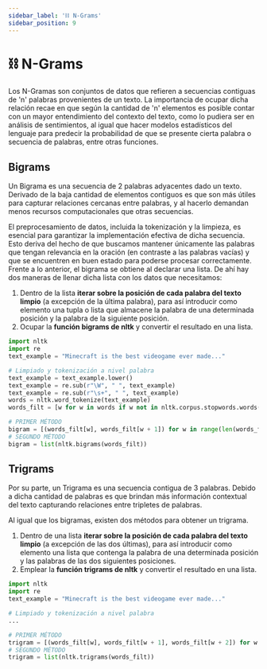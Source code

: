 ```yaml
---
sidebar_label: '⛓️ N-Grams'
sidebar_position: 9
---
```


# ⛓️ N-Grams

Los N-Gramas son conjuntos de datos que refieren a secuencias contiguas de 'n' palabras provenientes de un texto. La importancia de ocupar dicha relación recae en que según la cantidad de 'n' elementos es posible contar con un mayor entendimiento del contexto del texto, como lo pudiera ser en análisis de sentimientos, al igual que hacer modelos estadísticos del lenguaje para predecir la probabilidad de que se presente cierta palabra o secuencia de palabras, entre otras funciones.

## Bigrams

Un Bigrama es una secuencia de 2 palabras adyacentes dado un texto. Derivado de la baja cantidad de elementos contiguos es que son más útiles para capturar relaciones cercanas entre palabras, y al hacerlo demandan menos recursos computacionales que otras secuencias.

El preprocesamiento de datos, incluida la tokenización y la limpieza, es esencial para garantizar la implementación efectiva de dicha secuencia. Esto deriva del hecho de que buscamos mantener únicamente las palabras que tengan relevancia en la oración (en contraste a las palabras vacías) y que se encuentren en buen estado para poderse procesar correctamente. Frente a lo anterior, el bigrama se obtiene al declarar una lista. De ahí hay dos maneras de llenar dicha lista con los datos que necesitamos:
1. Dentro de la lista **iterar sobre la posición de cada palabra del texto limpio** (a excepción de la última palabra), para así introducir como elemento una tupla o lista que almacene la palabra de una determinada posición y la palabra de la siguiente posición.
2. Ocupar la **función bigrams de nltk** y convertir el resultado en una lista.

```python title="Aplicación en Python"
import nltk
import re
text_example = "Minecraft is the best videogame ever made..."

# Limpiado y tokenización a nivel palabra
text_example = text_example.lower()
text_example = re.sub(r"\W", " ", text_example)
text_example = re.sub(r"\s+", " ", text_example)
words = nltk.word_tokenize(text_example)
words_filt = [w for w in words if w not in nltk.corpus.stopwords.words("spanish")]

# PRIMER MÉTODO
bigram = [(words_filt[w], words_filt[w + 1]) for w in range(len(words_filt) - 1)]
# SEGUNDO MÉTODO
bigram = list(nltk.bigrams(words_filt))
```

## Trigrams

Por su parte, un Trigrama es una secuencia contigua de 3 palabras. Debido a dicha cantidad de palabras es que brindan más información contextual del texto capturando relaciones entre tripletes de palabras.

Al igual que los bigramas, existen dos métodos para obtener un trigrama.
1. Dentro de una lista **iterar sobre la posición de cada palabra del texto limpio** (a excepción de las dos últimas), para así introducir como elemento una lista que contenga la palabra de una determinada posición y las palabras de las dos siguientes posiciones.
2. Emplear la **función trigrams de nltk** y convertir el resultado en una lista.

```python title="Aplicación en Python"
import nltk
import re
text_example = "Minecraft is the best videogame ever made..."

# Limpiado y tokenización a nivel palabra
...

# PRIMER MÉTODO
trigram = [(words_filt[w], words_filt[w + 1], words_filt[w + 2]) for w in range(len(words_filt) - 2)]
# SEGUNDO MÉTODO
trigram = list(nltk.trigrams(words_filt))
```
